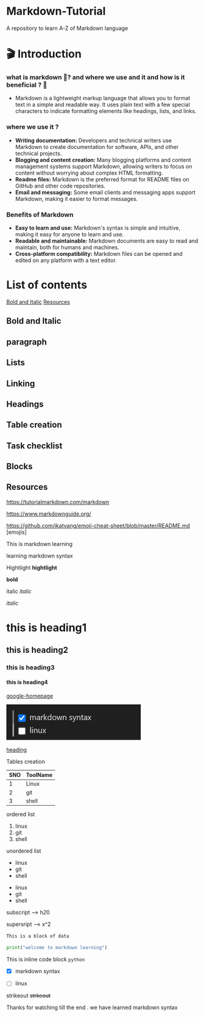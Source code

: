 # Markdown-Tutorial
A repository to learn A-Z of Markdown language 

# 🎬 Introduction

### what is markdown 🤔? and where we use and it and how is it beneficial ? 🤔

- Markdown is a lightweight markup language that allows you to format text in a simple and readable way. It uses plain text with a few special characters to indicate formatting elements like headings, lists, and links.

### **where we use it ?**

- **Writing documentation:** Developers and technical writers use Markdown to create documentation for software, APIs, and other technical projects.   
- **Blogging and content creation:** Many blogging platforms and content management systems support Markdown, allowing writers to focus on content without worrying about complex HTML formatting.  
- **Readme files:** Markdown is the preferred format for README files on GitHub and other code repositories.  
- **Email and messaging:** Some email clients and messaging apps support Markdown, making it easier to format messages.  

### **Benefits of Markdown**

- **Easy to learn and use:** Markdown's syntax is simple and intuitive, making it easy for anyone to learn and use.  
- **Readable and maintainable:** Markdown documents are easy to read and maintain, both for humans and machines.  
- **Cross-platform compatibility:** Markdown files can be opened and edited on any platform with a text editor.  



# List of contents

[Bold and Italic](#)
[]()
[]()
[]()
[]()
[]()
[]()
[]()
[]()
[]()
[]()
[Resources](#Resources)


## Bold and Italic

## paragraph

## Lists

## Linking

## Headings

## Table creation

## Task checklist

## Blocks

## Resources

https://tutorialmarkdown.com/markdown

https://www.markdownguide.org/

https://github.com/ikatyang/emoji-cheat-sheet/blob/master/README.md [emojis]


This is markdown learning

learning markdown syntax

Hightlight **hightlight**

__bold__

italic *italic*

_italic_

# this is heading1

## this is heading2

### this is heading3

#### this is heading4


[google-homepage](https://www.google.com)

![image file](image.png)

[heading](#this-is-heading1)

Tables creation

|SNO|ToolName|
|---|---|
|1|Linux|
|2|git|
|3|shell|

ordered list

1. linux
2. git
3. shell
   
unordered list

- linux
- git
- shell

* linux
* git
* shell
  

subscript --> h*2*0

supersript --> x^2

```
This is a block of data

```

```python
print("welcome to markdown learning")
```

This is inline code block `python`

- [x] markdown syntax
- [ ] linux


strikeout ~~strkeout~~


Thanks for watching till the end . we have learned markdown syntax

